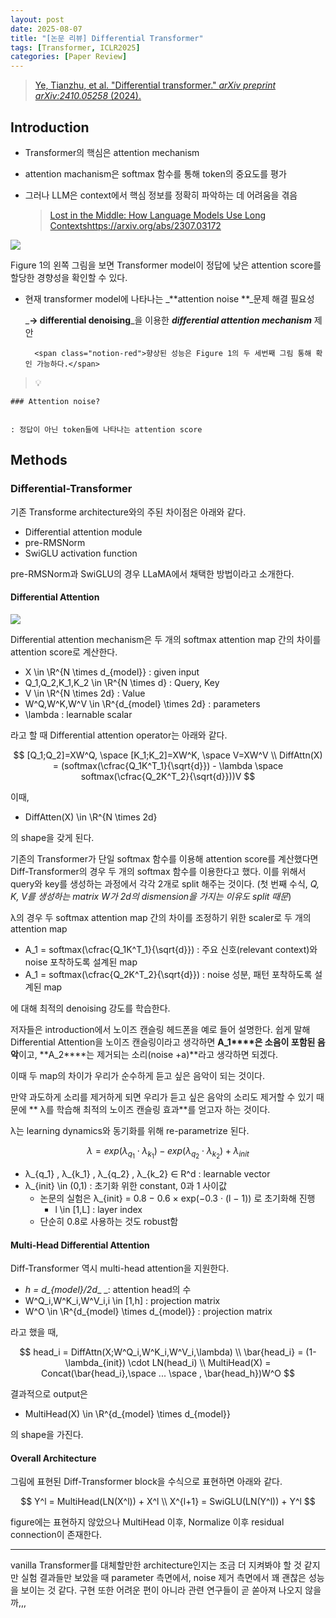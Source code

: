 ```yaml
---
layout: post
date: 2025-08-07
title: "[논문 리뷰] Differential Transformer"
tags: [Transformer, ICLR2025]
categories: [Paper Review]
---
```


> [Ye, Tianzhu, et al. "Differential transformer." ](https://arxiv.org/abs/2410.05258)[_arXiv preprint arXiv:2410.05258_](https://arxiv.org/abs/2410.05258)[ (2024).](https://arxiv.org/abs/2410.05258)



## Introduction

- Transformer의 핵심은 attention mechanism
- attention machanism은 softmax 함수를 통해 token의 중요도를 평가
- 그러나 LLM은 context에서 핵심 정보를 정확히 파악하는 데 어려움을 겪음

	> [Lost in the Middle: How Language Models Use Long Contextshttps://arxiv.org/abs/2307.03172](https://arxiv.org/abs/2307.03172)


![](https://prod-files-secure.s3.us-west-2.amazonaws.com/542b861c-36a8-4051-84e5-8804b6728dba/9083ea56-691a-4752-ae26-47f403431ac8/image.png?X-Amz-Algorithm=AWS4-HMAC-SHA256&X-Amz-Content-Sha256=UNSIGNED-PAYLOAD&X-Amz-Credential=ASIAZI2LB4667YYZMUGC%2F20250818%2Fus-west-2%2Fs3%2Faws4_request&X-Amz-Date=20250818T100055Z&X-Amz-Expires=3600&X-Amz-Security-Token=IQoJb3JpZ2luX2VjEFkaCXVzLXdlc3QtMiJHMEUCIQC1RuuDaXQh86RPLmMFTXFJ%2Fg5v4g87Qfumse%2BbAXFEGwIgZ%2F8blSj412DwXJ%2B%2F3IZVTxe0rFDVjoaewG4I49%2BhfI0qiAQIov%2F%2F%2F%2F%2F%2F%2F%2F%2F%2FARAAGgw2Mzc0MjMxODM4MDUiDJgr5fnCJBLshL0vsyrcA%2Fxt%2BKsGvcPf35O3x7sDZyvW39XjH%2F0ipjLs%2BQVaqhq6qaTG19RehnJPqjpv8gLGfXTyFtn2h7JOi92N571pOYn9gBLTqX1oe2z7tRwXPp0kB1uPNJtPV6SlX3Mvb%2Bmk%2FyC4ISU1a8gd26FSd0L3pQHwj6B%2BqwZcEmVwuNn1J5HbEfunglJvAN0OebSGCtaWetpVw4o3Xw3xZgG%2FsE6FBLjOFreJtirmERQaLhVIwNk54Si4I4xUa6i38GsmoqUhLMIjo66qHfZ12rrsTAHFiSmAtc%2FBsRAHMLebJ5YHU4IbQuPMCO3%2FRozJJLZuVXqDKjyJzwnj4iU2Y121r5oDvjfNypMD9316t1i%2BTU%2Fiwt328PUiIldj6GUEnsCfGj38hI4t6MUmHOK8n2S6%2F65R7odpWxxXbQF4LQ1MFeuiAUxyNV5MGaq97fU6UtAZfMj4dhjQQLz%2FPXTNECfJIFFjmm2yAYbFdgZSQwkIGEMmVkjwyqhfJQh3ZrBGAbPLuPGFplPGelOp21GVigirOmZLiPbazSX58lBOy%2Bl5JtzqP0tNnRv3XfCHamnySaCi6V2i3uYorg0gLz49ELuRizG0I47fC7dx7BT5vHLJW2USy1QEhfF2o%2B4edv1XBuIaMPfLi8UGOqUBXDiJmwcLinabg18lBNOQOnu0JBlSVZXcIoirrypX0cvbod58bRBsd%2FvYju%2FC5GYuU0w2kjmAdr77W2PTY7VZWsTEmi3jfGZX1UmigNS4RlBGn2rH9VE79gKND%2FjCQEIiVNGf2uqSND212yWqIuS5PfYuy2Md44Vfr7piObqhPNi8worbrRH8CX00%2FIhlnGRsAoZkRPaduRMH1ayQXdcZLmPhum9s&X-Amz-Signature=7bcef03e60dccb1f6108f76256d1172a134e249b85fbfd944429bd2e8a04d336&X-Amz-SignedHeaders=host&x-amz-checksum-mode=ENABLED&x-id=GetObject)


Figure 1의 왼쪽 그림을 보면 Transformer model이 정답에 낮은 attention score를 할당한 경향성을 확인할 수 있다.

- 현재 transformer model에 나타나는 _**attention noise **_문제 해결 필요성

	_**→ differential denoising**_을 이용한 _**differential attention mechanism**_ 제안


		<span class="notion-red">향상된 성능은 Figure 1의 두 세번째 그림 통해 확인 가능하다.</span>


> 💡 


	### Attention noise?


	: 정답이 아닌 token들에 나타나는 attention score



## Methods



### Differential-Transformer


기존 Transforme architecture와의 주된 차이점은 아래와 같다.

- Differential attention module
- pre-RMSNorm
- SwiGLU activation function

pre-RMSNorm과 SwiGLU의 경우 LLaMA에서 채택한 방법이라고 소개한다.



#### Differential Attention


![](https://prod-files-secure.s3.us-west-2.amazonaws.com/542b861c-36a8-4051-84e5-8804b6728dba/116d70b2-1963-4810-9167-f4c7d8a06e8f/image.png?X-Amz-Algorithm=AWS4-HMAC-SHA256&X-Amz-Content-Sha256=UNSIGNED-PAYLOAD&X-Amz-Credential=ASIAZI2LB4667YYZMUGC%2F20250818%2Fus-west-2%2Fs3%2Faws4_request&X-Amz-Date=20250818T100055Z&X-Amz-Expires=3600&X-Amz-Security-Token=IQoJb3JpZ2luX2VjEFkaCXVzLXdlc3QtMiJHMEUCIQC1RuuDaXQh86RPLmMFTXFJ%2Fg5v4g87Qfumse%2BbAXFEGwIgZ%2F8blSj412DwXJ%2B%2F3IZVTxe0rFDVjoaewG4I49%2BhfI0qiAQIov%2F%2F%2F%2F%2F%2F%2F%2F%2F%2FARAAGgw2Mzc0MjMxODM4MDUiDJgr5fnCJBLshL0vsyrcA%2Fxt%2BKsGvcPf35O3x7sDZyvW39XjH%2F0ipjLs%2BQVaqhq6qaTG19RehnJPqjpv8gLGfXTyFtn2h7JOi92N571pOYn9gBLTqX1oe2z7tRwXPp0kB1uPNJtPV6SlX3Mvb%2Bmk%2FyC4ISU1a8gd26FSd0L3pQHwj6B%2BqwZcEmVwuNn1J5HbEfunglJvAN0OebSGCtaWetpVw4o3Xw3xZgG%2FsE6FBLjOFreJtirmERQaLhVIwNk54Si4I4xUa6i38GsmoqUhLMIjo66qHfZ12rrsTAHFiSmAtc%2FBsRAHMLebJ5YHU4IbQuPMCO3%2FRozJJLZuVXqDKjyJzwnj4iU2Y121r5oDvjfNypMD9316t1i%2BTU%2Fiwt328PUiIldj6GUEnsCfGj38hI4t6MUmHOK8n2S6%2F65R7odpWxxXbQF4LQ1MFeuiAUxyNV5MGaq97fU6UtAZfMj4dhjQQLz%2FPXTNECfJIFFjmm2yAYbFdgZSQwkIGEMmVkjwyqhfJQh3ZrBGAbPLuPGFplPGelOp21GVigirOmZLiPbazSX58lBOy%2Bl5JtzqP0tNnRv3XfCHamnySaCi6V2i3uYorg0gLz49ELuRizG0I47fC7dx7BT5vHLJW2USy1QEhfF2o%2B4edv1XBuIaMPfLi8UGOqUBXDiJmwcLinabg18lBNOQOnu0JBlSVZXcIoirrypX0cvbod58bRBsd%2FvYju%2FC5GYuU0w2kjmAdr77W2PTY7VZWsTEmi3jfGZX1UmigNS4RlBGn2rH9VE79gKND%2FjCQEIiVNGf2uqSND212yWqIuS5PfYuy2Md44Vfr7piObqhPNi8worbrRH8CX00%2FIhlnGRsAoZkRPaduRMH1ayQXdcZLmPhum9s&X-Amz-Signature=c0a4968ff1a251b80fb821e5d7492cb5d8ec2303c5f909c1c7269df8f7ff7098&X-Amz-SignedHeaders=host&x-amz-checksum-mode=ENABLED&x-id=GetObject)


Differential attention mechanism은 두 개의 softmax attention map 간의 차이를 attention score로 계산한다.

- X \in \R^{N \times d\_{model}} : given input
- Q\_1,Q\_2,K\_1,K\_2 \in \R^{N \times d} : Query, Key
- V \in \R^{N \times 2d} : Value
- W^Q,W^K,W^V \in \R^{d\_{model} \times 2d} : parameters
- \lambda : learnable scalar

라고 할 때 Differential attention operator는 아래와 같다.


$$
[Q_1;Q_2]=XW^Q, \space [K_1;K_2]=XW^K, \space V=XW^V \\
DiffAttn(X) = (softmax(\cfrac{Q_1K^T_1}{\sqrt{d}}) - \lambda \space softmax(\cfrac{Q_2K^T_2}{\sqrt{d}}))V
$$


이때,

- DiffAtten(X) \in \R^{N \times 2d}

의 shape을 갖게 된다.


기존의 Transformer가 단일 softmax 함수를 이용해 attention score를 계산했다면 Diff-Transformer의 경우 두 개의 softmax 함수를 이용한다고 했다. 이를 위해서 query와 key를 생성하는 과정에서 각각 2개로 split 해주는 것이다. <span class="notion-red">(첫 번째 수식, </span><span class="notion-red">_Q, K, V를 생성하는 matrix W가 2d의 dismension을 가지는 이유도 split 때문_</span><span class="notion-red">)</span>


 λ의 경우 두 softmax attention map 간의 차이를 조정하기 위한 scaler로 두 개의 attention map

- A\_1 = softmax(\cfrac{Q\_1K^T\_1}{\sqrt{d}}) : 주요 신호(relevant context)와 noise 포착하도록 설계된 map
- A\_1 = softmax(\cfrac{Q\_2K^T\_2}{\sqrt{d}}) : noise 성분, 패턴 포착하도록 설계된 map 

에 대해 최적의 denoising 강도를 학습한다.


저자들은 introduction에서 노이즈 캔슬링 헤드폰을 예로 들어 설명한다. 쉽게 말해 Differential Attention을 노이즈 캔슬링이라고 생각하면 **A\_1****은 소음이 포함된 음악**이고, **A\_2****는 제거되는 소리(noise +a)**라고 생각하면 되겠다. 


이때 두 map의 차이가 우리가 순수하게 듣고 싶은 음악이 되는 것이다. 


만약 과도하게 소리를 제거하게 되면 우리가 듣고 싶은 음악의 소리도 제거할 수 있기 때문에 ** λ를 학습해 최적의 노이즈 캔슬링 효과**를 얻고자 하는 것이다.


λ는 learning dynamics와 동기화를 위해 re-parametrize 된다.


$$
\lambda = exp(\lambda_{q_1} \cdot \lambda_{k_1}) - exp(\lambda_{q_2} \cdot \lambda_{k_2}) + \lambda_{init}
$$

- λ\_{q\_1} , λ\_{k\_1} , λ\_{q\_2} , λ\_{k\_2} ∈ R^d : learnable vector
- λ\_{init} \in (0,1) : 초기화 위한 constant, 0과 1 사이값
	- 논문의 실험은 λ\_{init} = 0.8 − 0.6 × exp(−0.3 · (l − 1)) 로 초기화해 진행
		- l \in [1,L] : layer index
	- 단순히 0.8로 사용하는 것도 robust함


#### **Multi-Head Differential Attention**


Diff-Transformer 역시 multi-head attention을 지원한다.

- _h = d\_{model}/2d__ _: attention head의 수
- W^Q\_i,W^K\_i,W^V\_i,i \in [1,h] : projection matrix
- W^O \in \R^{d\_{model} \times d\_{model}} : projection matrix

라고 했을 때,


$$
head_i = DiffAttn(X;W^Q_i,W^K_i,W^V_i,\lambda) \\
\bar{head_i} = (1-\lambda_{init}) \cdot LN(head_i) \\
MultiHead(X) = Concat(\bar{head_i},\space ... \space , \bar{head_h})W^O
$$


결과적으로 output은

- MultiHead(X) \in \R^{d\_{model} \times d\_{model}}

의 shape을 가진다.



#### Overall Architecture


그림에 표현된 Diff-Transformer block을 수식으로 표현하면 아래와 같다.


$$
Y^l = MultiHead(LN(X^l)) + X^l \\
X^{l+1} = SwiGLU(LN(Y^l)) + Y^l
$$


figure에는 표현하지 않았으나 MultiHead 이후, Normalize 이후 residual connection이 존재한다.


---


vanilla Transformer를 대체할만한 architecture인지는 조금 더 지켜봐야 할 것 같지만 실험 결과들만 보았을 때 parameter 측면에서, noise 제거 측면에서 꽤 괜찮은 성능을 보이는 것 같다. 구현 또한 어려운 편이 아니라 관련 연구들이 곧 쏟아져 나오지 않을까,,,


